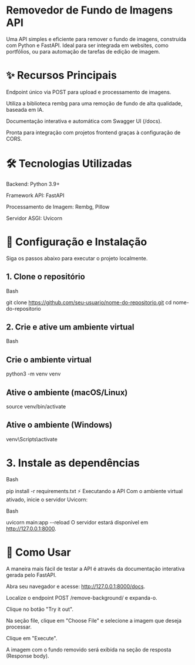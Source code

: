 # Removedor de Fundo de Imagens API
Uma API simples e eficiente para remover o fundo de imagens, construída com Python e FastAPI. Ideal para ser integrada em websites, como portfólios, ou para automação de tarefas de edição de imagem.

# ✨ Recursos Principais
Endpoint único via POST para upload e processamento de imagens.

Utiliza a biblioteca rembg para uma remoção de fundo de alta qualidade, baseada em IA.

Documentação interativa e automática com Swagger UI (/docs).

Pronta para integração com projetos frontend graças à configuração de CORS.

# 🛠️ Tecnologias Utilizadas
Backend: Python 3.9+

Framework API: FastAPI

Processamento de Imagem: Rembg, Pillow

Servidor ASGI: Uvicorn

# 🚀 Configuração e Instalação
Siga os passos abaixo para executar o projeto localmente.

## 1. Clone o repositório

Bash

git clone https://github.com/seu-usuario/nome-do-repositorio.git
cd nome-do-repositorio

## 2. Crie e ative um ambiente virtual

Bash

## Crie o ambiente virtual

python3 -m venv venv

## Ative o ambiente (macOS/Linux)

source venv/bin/activate

## Ative o ambiente (Windows)

venv\Scripts\activate

# 3. Instale as dependências

Bash

pip install -r requirements.txt
⚡ Executando a API
Com o ambiente virtual ativado, inicie o servidor Uvicorn:

Bash

uvicorn main:app --reload
O servidor estará disponível em http://127.0.0.1:8000.

# 🧪 Como Usar
A maneira mais fácil de testar a API é através da documentação interativa gerada pelo FastAPI.

Abra seu navegador e acesse: http://127.0.0.1:8000/docs.

Localize o endpoint POST /remove-background/ e expanda-o.

Clique no botão "Try it out".

Na seção file, clique em "Choose File" e selecione a imagem que deseja processar.

Clique em "Execute".

A imagem com o fundo removido será exibida na seção de resposta (Response body).
